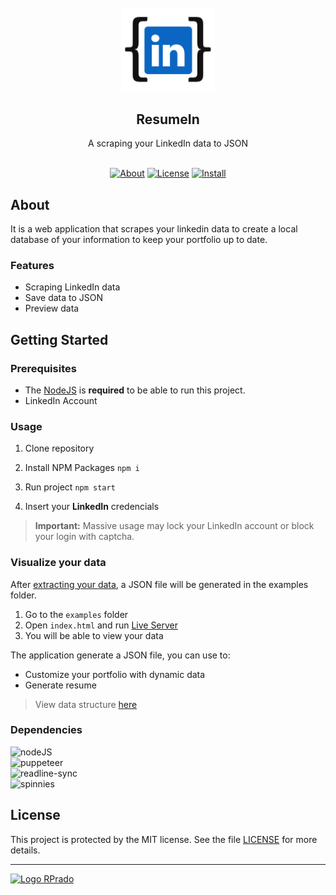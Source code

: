 <br>
<div align="center">
    <img src=".github/default.svg" alt="Logo Repo" width="150">
    <h2>
        ResumeIn
    </h2>
    A scraping your LinkedIn data to JSON
</div>
<br>
<div align="center">

[![About](https://img.shields.io/badge/-About-212121)](#about)
[![License](https://img.shields.io/badge/-License-212121)](/LICENSE)
[![Install](https://img.shields.io/badge/-Getting%20Started-0A66C2)](#getting-started)

</div>

## About

It is a web application that scrapes your linkedin data to create a local database of your information to keep your portfolio up to date.

### Features

- Scraping LinkedIn data
- Save data to JSON
- Preview data

## Getting Started

### Prerequisites

- The [NodeJS](https://nodejs.org/) is **required** to be able to run this project.
- LinkedIn Account

### Usage

1. Clone repository

2. Install NPM Packages `npm i`

3. Run project `npm start`

4. Insert your **LinkedIn** credencials

> **Important:** Massive usage may lock your LinkedIn account or block your login with captcha.

### Visualize your data

After [extracting your data](#usage), a JSON file will be generated in the examples folder.

1. Go to the `examples` folder
2. Open `index.html` and run [Live Server](https://marketplace.visualstudio.com/items?itemName=ritwickdey.LiveServer)
3. You will be able to view your data

The application generate a JSON file, you can use to:

- Customize your portfolio with dynamic data
- Generate resume

> View data structure [here](./.github/data-structure.md)

### Dependencies

![nodeJS](https://img.shields.io/badge/-v16.14.0-ffffff?style=social&label=nodeJS)</br>![puppeteer](https://img.shields.io/github/package-json/dependency-version/rpradosilva/resume-in/puppeteer?style=social)</br>![readline-sync](https://img.shields.io/github/package-json/dependency-version/rpradosilva/resume-in/readline-sync?style=social)</br>![spinnies](https://img.shields.io/github/package-json/dependency-version/rpradosilva/resume-in/spinnies?style=social)

## License

This project is protected by the MIT license. See the file [LICENSE](/LICENSE) for more details.

---

[<img alt="Logo RPrado" src="https://avatars.githubusercontent.com/u/87092922" width="40" />](http://rprado.design)
